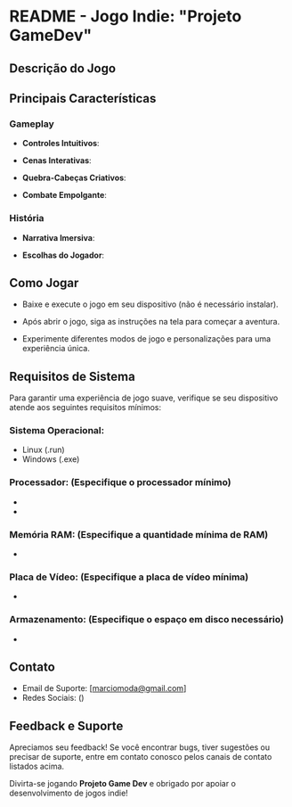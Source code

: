 # README - Jogo Indie: "Projeto GameDev"

## Descrição do Jogo

<!-- **Nome do Seu Jogo** é um emocionante jogo indie que combina elementos de ação, aventura e quebra-cabeças para oferecer uma experiência de jogo única. Nele, os jogadores assumem o papel de um personagem principal (insira o nome do personagem) e embarcam em uma jornada épica por mundos misteriosos e desafiadores. -->

## Principais Características

### Gameplay

- **Controles Intuitivos**: 

- **Cenas Interativas**: 

- **Quebra-Cabeças Criativos**: 

- **Combate Empolgante**: 

### História

- **Narrativa Imersiva**: <!-- Mergulhe em uma história envolvente repleta de reviravoltas e personagens cativantes. -->

- **Escolhas do Jogador**:<!--  Suas escolhas afetarão o desenrolar da história e o destino do seu personagem. -->

<!-- 
## Parâmetros Modificáveis

O **Nome do Seu Jogo** permite que os desenvolvedores e jogadores modifiquem uma série de parâmetros para personalizar a experiência do jogo:

1. **Dificuldade**: Ajuste o nível de dificuldade de acordo com sua preferência, desde o modo fácil para uma experiência mais relaxante até o modo difícil para um desafio extremo.

2. **Modo de Jogo**: Escolha entre diferentes modos de jogo, como o modo história, modo de sobrevivência, ou modos de desafio exclusivos.

3. **Personalização do Personagem**: Desbloqueie e escolha entre uma variedade de skins, trajes e acessórios para personalizar o visual do seu personagem.

4. **Configurações de Gráficos**: Ajuste as configurações gráficas para otimizar o desempenho ou aproveitar ao máximo os visuais deslumbrantes.

5. **Configurações de Áudio**: Personalize as configurações de áudio para obter a melhor experiência de áudio, desde efeitos sonoros imersivos até a música de fundo.

6. **Modificadores de Quebra-Cabeça**: Desbloqueie e ative modificadores de quebra-cabeças para tornar os enigmas mais simples ou mais desafiadores, de acordo com sua preferência.
 -->
## Como Jogar

- Baixe e execute o jogo em seu dispositivo (não é necessário instalar).

- Após abrir o jogo, siga as instruções na tela para começar a aventura.

- Experimente diferentes modos de jogo e personalizações para uma experiência única.

## Requisitos de Sistema

Para garantir uma experiência de jogo suave, verifique se seu dispositivo atende aos seguintes requisitos mínimos:

### Sistema Operacional: 
- Linux (.run)
- Windows (.exe)
### Processador: (Especifique o processador mínimo)
 - 
 -

### Memória RAM: (Especifique a quantidade mínima de RAM)
-

### Placa de Vídeo: (Especifique a placa de vídeo mínima)
- 
### Armazenamento: (Especifique o espaço em disco necessário)
-
## Contato

- Email de Suporte: [marciomoda@gmail.com]
- Redes Sociais: ()

## Feedback e Suporte

Apreciamos seu feedback! Se você encontrar bugs, tiver sugestões ou precisar de suporte, entre em contato conosco pelos canais de contato listados acima.

Divirta-se jogando **Projeto Game Dev** e obrigado por apoiar o desenvolvimento de jogos indie!